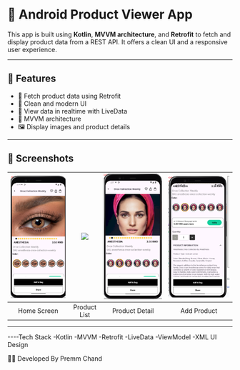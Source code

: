 # 📱 Android Product Viewer App

This app is built using **Kotlin**, **MVVM architecture**, and **Retrofit** to fetch and display product data from a REST API. It offers a clean UI and a responsive user experience.

---

## 🚀 Features

- 📡 Fetch product data using Retrofit
- 🧭 Clean and modern UI
- 🔄 View data in realtime with LiveData
- 🧱 MVVM architecture
- 🖼 Display images and product details

---

## 📸 Screenshots

| ![](assets/images/home.png) | ![](assets/images/home1.png) | ![](assets/images/home2.png) | ![](assets/images/add.png) |
|:----------------------------:|:----------------------------:|:-----------------------------:|:---------------------------:|
| Home Screen                 |         Product List         | Product Detail               | Add Product                |

---

----Tech Stack
-Kotlin
-MVVM
-Retrofit
-LiveData
-ViewModel
-XML UI Design

👨‍💻 Developed By
Premm Chand